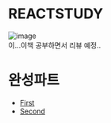 # REACTSTUDY

![image](https://user-images.githubusercontent.com/64140544/143434777-04f4f0dd-d5c5-46d1-bb8a-358032ed922f.png)
<br>
이...이책 공부하면서 리뷰 예정..

# 완성파트
- [First](./Firstpart.md)
- [Second](./Secondpart.md)
